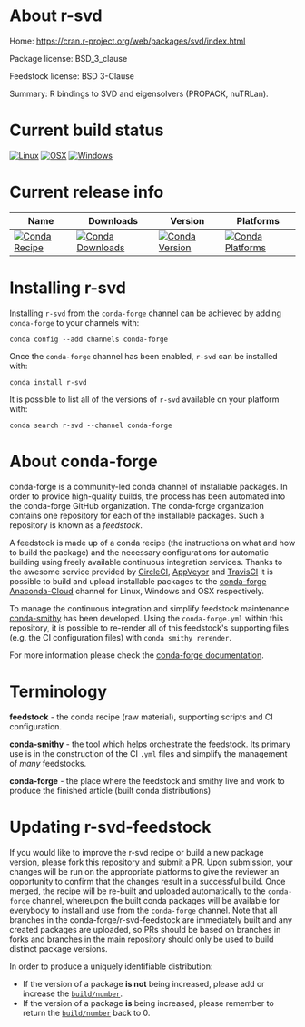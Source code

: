 About r-svd
===========

Home: https://cran.r-project.org/web/packages/svd/index.html

Package license: BSD_3_clause

Feedstock license: BSD 3-Clause

Summary: R bindings to SVD and eigensolvers (PROPACK, nuTRLan).



Current build status
====================

[![Linux](https://img.shields.io/circleci/project/github/conda-forge/r-svd-feedstock/master.svg?label=Linux)](https://circleci.com/gh/conda-forge/r-svd-feedstock)
[![OSX](https://img.shields.io/travis/conda-forge/r-svd-feedstock/master.svg?label=macOS)](https://travis-ci.org/conda-forge/r-svd-feedstock)
[![Windows](https://img.shields.io/appveyor/ci/conda-forge/r-svd-feedstock/master.svg?label=Windows)](https://ci.appveyor.com/project/conda-forge/r-svd-feedstock/branch/master)

Current release info
====================

| Name | Downloads | Version | Platforms |
| --- | --- | --- | --- |
| [![Conda Recipe](https://img.shields.io/badge/recipe-r--svd-green.svg)](https://anaconda.org/conda-forge/r-svd) | [![Conda Downloads](https://img.shields.io/conda/dn/conda-forge/r-svd.svg)](https://anaconda.org/conda-forge/r-svd) | [![Conda Version](https://img.shields.io/conda/vn/conda-forge/r-svd.svg)](https://anaconda.org/conda-forge/r-svd) | [![Conda Platforms](https://img.shields.io/conda/pn/conda-forge/r-svd.svg)](https://anaconda.org/conda-forge/r-svd) |

Installing r-svd
================

Installing `r-svd` from the `conda-forge` channel can be achieved by adding `conda-forge` to your channels with:

```
conda config --add channels conda-forge
```

Once the `conda-forge` channel has been enabled, `r-svd` can be installed with:

```
conda install r-svd
```

It is possible to list all of the versions of `r-svd` available on your platform with:

```
conda search r-svd --channel conda-forge
```


About conda-forge
=================

conda-forge is a community-led conda channel of installable packages.
In order to provide high-quality builds, the process has been automated into the
conda-forge GitHub organization. The conda-forge organization contains one repository
for each of the installable packages. Such a repository is known as a *feedstock*.

A feedstock is made up of a conda recipe (the instructions on what and how to build
the package) and the necessary configurations for automatic building using freely
available continuous integration services. Thanks to the awesome service provided by
[CircleCI](https://circleci.com/), [AppVeyor](https://www.appveyor.com/)
and [TravisCI](https://travis-ci.org/) it is possible to build and upload installable
packages to the [conda-forge](https://anaconda.org/conda-forge)
[Anaconda-Cloud](https://anaconda.org/) channel for Linux, Windows and OSX respectively.

To manage the continuous integration and simplify feedstock maintenance
[conda-smithy](https://github.com/conda-forge/conda-smithy) has been developed.
Using the ``conda-forge.yml`` within this repository, it is possible to re-render all of
this feedstock's supporting files (e.g. the CI configuration files) with ``conda smithy rerender``.

For more information please check the [conda-forge documentation](https://conda-forge.org/docs/).

Terminology
===========

**feedstock** - the conda recipe (raw material), supporting scripts and CI configuration.

**conda-smithy** - the tool which helps orchestrate the feedstock.
                   Its primary use is in the construction of the CI ``.yml`` files
                   and simplify the management of *many* feedstocks.

**conda-forge** - the place where the feedstock and smithy live and work to
                  produce the finished article (built conda distributions)


Updating r-svd-feedstock
========================

If you would like to improve the r-svd recipe or build a new
package version, please fork this repository and submit a PR. Upon submission,
your changes will be run on the appropriate platforms to give the reviewer an
opportunity to confirm that the changes result in a successful build. Once
merged, the recipe will be re-built and uploaded automatically to the
`conda-forge` channel, whereupon the built conda packages will be available for
everybody to install and use from the `conda-forge` channel.
Note that all branches in the conda-forge/r-svd-feedstock are
immediately built and any created packages are uploaded, so PRs should be based
on branches in forks and branches in the main repository should only be used to
build distinct package versions.

In order to produce a uniquely identifiable distribution:
 * If the version of a package **is not** being increased, please add or increase
   the [``build/number``](https://conda.io/docs/user-guide/tasks/build-packages/define-metadata.html#build-number-and-string).
 * If the version of a package **is** being increased, please remember to return
   the [``build/number``](https://conda.io/docs/user-guide/tasks/build-packages/define-metadata.html#build-number-and-string)
   back to 0.
